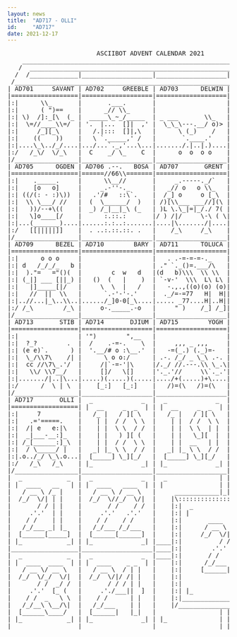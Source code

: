 ```yaml
---
layout: news
title:  "AD717 - OLLI"
id:     "AD717"
date: 2021-12-17
---
```

<pre>
                        ASCIIBOT ADVENT CALENDAR 2021                          
    ________________________________________________________________________    
   /  ____________________________________________________________________  \   
  /  /_____________|___________________|___________________|______________\  \  
 /____________________________________________________________________________\ 
| AD701     SAVANT | AD702     GREEBLE | AD703      DELWIN | AD704      TREVEN |
|==================|===================|===================|===================|
|:|      \\_       |       .___.       |                   |       )___      |:|
|:|      ( ")==    |      _// \\_      |                   |      /\e_e\     |:|
|:| \)  /]:_[\  (_ |  _____\_~_/_____  | _ ___       \\_   |      \/___/     |:|
|:|  \=//____\\=/  | '.  |...  []|  ,' |  \_\_\---.__/ o)> |     /\\o..\\    |:|
|:|     /_][_\     |   /.|:::  []|,\   |      \ (_)    /   |    /x//o::/_\   |:|
|:|    ((    ))    |   \ `._____,' /   |       `.____.'    |   // /_o__\ \\  |:|
|:|....\_\../_/....|.../...`._,'...\...|......./.|..|.)....|...""./|..|\.."".|:|
|:/   /_\/  \/_\   |  C    _/ \_    C  |      o  o  o o    |     /_|  |_\    \:|
|/_________________|___________________|___________________|__________________\|
| AD705      OGDEN | AD706 .--.   BOSA | AD707       GRENT | AD708        VECK |
|==================|======//66\\=======|===================|===================|
|:|    ._____.     |      \\__//       |     _.-----._/`   |     /\          |:|
|:|    [o   o]     |     _.-''-._      |   _// o   o \\_   |    /e(___       |:|
|:| ((/(: - :)\))  |   .'/#   ::\`.    |  /_] o     o [_\  |   /__))_o\      |:|
|:|  \\ \___/ //   |  (  \______/  )   | /)[\\___ ___//](\ |     //\_]\\     |:|
|:|   ))/--+\((    |  _) /_|__|_\ (_   | )L \.\_|=|_/./ 7( |   _//  )_]\\_   |:|
|:|   \]o____[/    |      :.::.:       |/ ) /|/     \-\ ( \|  / )  //\| ( \  |:|
|:|...(_______)....|......:.:..:.......|....|\......./|....|......//.//......|:|
|:/   [[|||||]]    |  . ..:.::.::. .   |    /_\     /_\    |    /_o][o_\     \:|
|/_________________|___________________|___________________|__________________\|
| AD709      BEZEL | AD710        BARY | AD711      TOLUCA | AD712       BESSY |
|==================|===================|===================|===================|
|:|      o o o     |                   |   . .-=-=-=-._    |     ______T_    |:|
|:| d   /_/_/_   b |                   | ." `._()=.___/\   |    /_______/\   |:|
|:|  )."=   ="()(  |        c  w   d   |(d   b)\\\  \\ \\  |     |o _ o||    |:|
|:| (_|] ___ [||_) |   ()  (   |    )  | `-v-'  \\\  L\ L\ |     |_____|/    |:|
|:|   |]_____[|/   |     \  \  |   /   |   -.,.,((o)(o) (o)|      |x+x:||    |:|
|:|   //  ||  \\   |      `.-'-'-.'    |  ._/=-=77   H|  H||     /|[] :|\    |:|
|:|..//...|_\..\\..|....../_]0-0[_\....|..... _77....H|..H||....|.|[] :|||...|:|
|:/ /_\        /_\ |     o-._____.-o   |     " )    /_] /_]|    |.|_,_:|||   \:|
|/_________________|___________________|___________________|__ /_\______/_\___\|
| AD713       STIB | AD714       DJIUM | AD715        YOGH | A(7|6)    ( | )IX |
|==================|===================|===================|===================|
|:|                | '")        ",__   |                   |      |   :||    |:|
|:|  ?_?        .  |  /    .-=-.    \  |     ,,, _ ,,,     |      |   :||    |:|
|:| (e e)`.      ) |  '.__/# o :\__.'  |   -=(_.) (._)=-   |      |___:||    |:|
|:|  \_/\\7\    /| |      \ o o:/      | .-. /_/ _ \_\ .-. |     / .--. \    |:|
|:|  cc //\7\_.'/  |     /|`-=-'|\     |/._/ //.---.\\ \_.\|    /_/ T  \_\   |:|
|:|   \\/ \\7__/   |     []/   \[]     |'._.'//     \\`._.'|   (_] (")7 [_)  |:|
|:|......./|..|\...|.....)(.....)(.....|..../+(.....)+\....|.__//./[9]..//...|:|
|:/      /  \ | \  |    [_:]   [_:]    |   /)=(\   /)=(\   |[__/  _/ L /__]  \:|
|/_________________|___________________|___________________|__________________\|
| AD717       OLLI |  _             _  |  _             _  |  _             _  |
|==================| |  __     _  _  | | |  __     _  _  | | |  ____   _  _  | |
|:|     7          |   /_ |   / ][ \   |   /_ |   / ][ \   |   / __ \ / ][ \   |
|:|   .='=====.    |    | |  / /  \ \  |    | |  / /  \ \  |  /_/  \// /  \ \  |
|:|  /| e   e:|\   |    | |  \ \  / /  |    | |  \ \  | |  |       / | |  | |  |
|:|  _|___-__:]_   |    | |   ) ][ (   |    | |   \_][  |  |     .'.'| |  | |  |
|:| /_[______:]_\  |    | |  / /  \ \  |    | |  __   | |  |    / /  | |  | |  |
|:|  / \_____/ |   |   _| |_ \ \  / /  |   _| |_ \ \  / /  |   /_/___\ \  / |  |
|:|.o../_/ \_\.o...|  [_____] \_][_/   |  [_____] \_][_/   |  [______]\_][_/   |
|:/   /_\   /_\    | |_             _| | |_             _| | |_             _| |
|/_________________|___________________|___________________|___________________|
|  _            _  |  _             _  |  _              | | |              _  |
| |  ____   __   | | |  ____   ____  | | |               | | |               | |
|   / __ \ /_ |    |   / __ \ / __ \   |     ____________|_|_|____________     |
|  /_/  \/| | |    |  /_/  \//_/  \/|  |    |\:::::::::::::::::::::::::::/|    |
|       / / | |    |       / /    / /  |    |:|  _                   _  | |    |
|     .'.'  | |    |     .'.'   .'.'   |    |:| |                     | | |    |
|    / /    | |    |    / /    / /     |    |:|       ____   ______     | |    |
|   /_/___ _| |_   |   /_/___ /_/___   |    |:|      / __ \ |  ____]    | |    |
|  [______[_____]  |  [______[______]  |    |:|     /_/  \/||_|         | |    |
| |_            _| | |_             _| |____|:|          / /| |___      | |____|
|__________________|___________________|____|:|        .'.' |____ \     | |____|
|  _            _  |  _             _  |____|:|       / /    _   \ \    | |____|
| |  ____  ____  | | |  ____    _ _  | |    |:|      /_/___ \ \__/\|    | |    |
|   / __ \/ __ \   |   / __ \  / | |   |    |:|     [______| \____/     | |    |
|  /_/  \/_/  \/|  |  /_/  \/|/ /| |   |    |:|                         | |    |
|       / /  _/ /  |       / / / | |   |    |:|                         | |    |
|     .'.'  [_ (   |     .'./___||  ]  |    |:| |_                   _| | |    |
|    / /  _   \ \  |    / /      | |   |    |:|_________________________| |    |
|   /_/__\ \__/\|  |   /_/___    | |   |    |/___________________________\|    |
|  [______\____/   |  [______|   |_|   |                 | | |                 |
| |_            _| | |_             _| | |_              | | |              _| |
|__________________|___________________|_________________|_|_|_________________|
</pre>